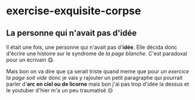 # exercise-exquisite-corpse
## La personne qui n'avait pas d'idée
Il était une fois, une personne qui n'avait pas d'**idée**. Elle décida donc d'écrire une histoire sur le syndrome de *la page blanche*. C'est paradoxal pour un écrivain :yum:.

Mais bon on va dire que ça serait triste quand meme que pour *un exercice la page soit vide* donc je vais y rajouter un petit paragraphe qui pourrait parler d'**arc en ciel ou de licorne** mais bon j'ai pas trop d'idée la dessus et le youtuber d'hier m'a un peu traumatisé :unamused: